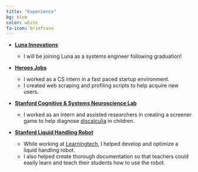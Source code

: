 ```yaml
---
title: "Experience"
bg: blue
color: white
fa-icon: briefcase
---
```


- __[Luna Innovations](https://lunainc.com/)__ <br />
	* I will be joining Luna as a systems engineer following graduation!

- __[Heroes Jobs](https://heroes.jobs)__ <br />
	* I worked as a CS intern in a fast paced startup environment.
	* I created web scraping and profiling scripts to help acquire
	new users.

- __[Stanford Cognitive & Systems Neuroscience Lab](http://med.stanford.edu/scsnl.html)__
	* I worked as an intern and assisted researchers in creating a screener
	game to help diagnose [discalculia](https://en.wikipedia.org/wiki/Dyscalculia) in children. 

- __[Stanford Liquid Handling Robot](https://biox.stanford.edu/highlight/stanford-researchers-adapt-diy-robotics-kit-give-stem-students-tools-automate-biology)__
	* While working at [Learningtech](https://lhr.learningtech.org/whatitis/),
	I helped develop and optimize a liquid handling robot.
	* I also helped create thorough documentation so that teachers could
	easily learn and teach their students how to use the robot.
